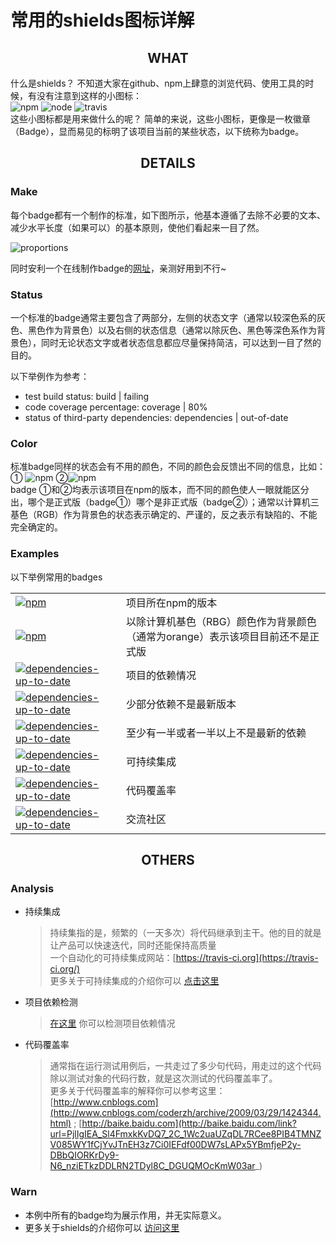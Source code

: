 <h1>常用的shields图标详解</h1>


<h2 align="center">WHAT</h2>


什么是shields？ 不知道大家在github、npm上肆意的浏览代码、使用工具的时候，有没有注意到这样的小图标： <br />
![npm][npm] ![node][node] ![travis][travis]<br />
这些小图标都是用来做什么的呢？ 简单的来说，这些小图标，更像是一枚徽章（Badge），显而易见的标明了该项目当前的某些状态，以下统称为badge。

<h2 align="center">DETAILS</h2>

### Make
每个badge都有一个制作的标准，如下图所示，他基本遵循了去除不必要的文本、减少水平长度（如果可以）的基本原则，使他们看起来一目了然。

![proportions][proportions]

同时安利一个在线制作badge的[网址](http://shields.io/)，亲测好用到不行~

### Status
一个标准的badge通常主要包含了两部分，左侧的状态文字（通常以较深色系的灰色、黑色作为背景色）以及右侧的状态信息（通常以除灰色、黑色等深色系作为背景色），同时无论状态文字或者状态信息都应尽量保持简洁，可以达到一目了然的目的。

以下举例作为参考：
- test build status: build | failing
- code coverage percentage: coverage | 80%
- status of third-party dependencies: dependencies | out-of-date

### Color
标准badge同样的状态会有不用的颜色，不同的颜色会反馈出不同的信息，比如：<br />
① ![npm][npm]    ②![npm][npm1]<br />
badge ①和②均表示该项目在npm的版本，而不同的颜色使人一眼就能区分出，哪个是正式版（badge①）哪个是非正式版（badge②）；通常以计算机三基色（RGB）作为背景色的状态表示确定的、严谨的，反之表示有缺陷的、不能完全确定的。

### Examples
以下举例常用的badges

<table>
  <tr>
    <td>
        <a href="https://www.npmjs.com/" target="_blank"><img src="https://img.shields.io/badge/npm-1.0.0-blue.svg" alt="npm"></a>
    </td>
    <td>项目所在npm的版本</td>
  </tr>
  <tr>
    <td><a href="https://www.npmjs.com/" target="_blank"><img src="https://img.shields.io/badge/npm-0.3.3-orange.svg" alt="npm"></a></td>
    <td> 以除计算机基色（RBG）颜色作为背景颜色（通常为orange）表示该项目目前还不是正式版</td>
  </tr>
  <tr>
    <td>
        <a href="https://www.npmjs.com/" target="_blank"><img src="https://img.shields.io/badge/dependencies-up%20to%20date-brightgreen.svg" alt="dependencies-up-to-date"></a>
    </td>
    <td>项目的依赖情况</td>
  </tr>
  <tr>
    <td><a href="https://david-dm.org/" target="_blank"><img src="https://img.shields.io/badge/dependencies-up%20to%20date-yellow.svg" alt="dependencies-up-to-date"></a></td>
    <td> 少部分依赖不是最新版本</td>
  </tr>
  <tr>
    <td><a href="https://david-dm.org/" target="_blank"><img src="https://img.shields.io/badge/dependencies-out%20of%20date-red.svg" alt="dependencies-up-to-date"></a></td>
    <td> 至少有一半或者一半以上不是最新的依赖</td>
  </tr>
  <tr>
    <td><a href="https://david-dm.org/" target="_blank"><img src="https://img.shields.io/badge/build-passing-brightgreen.svg" alt="dependencies-up-to-date"></a></td>
    <td> 可持续集成</td>
  </tr>
  <tr>
    <td><a href="https://david-dm.org/" target="_blank"><img src="https://img.shields.io/badge/coverage-94%25-green.svg" alt="dependencies-up-to-date"></a></td>
    <td> 代码覆盖率</td>
  </tr>
  <tr>
    <td><a href="https://david-dm.org/" target="_blank"><img src="https://img.shields.io/badge/chat-on%20gitter-50ba9b.svg" alt="dependencies-up-to-date"></a></td>
    <td> 交流社区</td>
  </tr>
</table>

<h2 align="center">OTHERS</h2>

### Analysis
- 持续集成
    > 持续集指的是，频繁的（一天多次）将代码继承到主干。他的目的就是让产品可以快速迭代，同时还能保持高质量<br />一个自动化的可持续集成网站：[https://travis-ci.org](https://travis-ci.org/)<br />更多关于可持续集成的介绍你可以 [点击这里](http://www.ruanyifeng.com/blog/2015/09/continuous-integration.html)

- 项目依赖检测
    > [在这里](https://david-dm.org/) 你可以检测项目依赖情况

- 代码覆盖率
    > 通常指在运行测试用例后，一共走过了多少句代码，用走过的这个代码除以测试对象的代码行数，就是这次测试的代码覆盖率了。<br />更多关于代码覆盖率的解释你可以参考这里：[http://www.cnblogs.com](http://www.cnblogs.com/coderzh/archive/2009/03/29/1424344.html) ; [http://baike.baidu.com](http://baike.baidu.com/link?url=PjlIgIEA_Sl4FmxkKvDQ7_2C_1Wc2uaUZqDL7RCee8PIB4TMNZV085WY1fCjYvJTnEH3z7Ci0IEFdf00DW7sLAPx5YBmfjeP2y-DBbQIORKrDy9-N6_nziETkzDDLRN2TDyl8C_DGUQMOcKmW03ar_)

### Warn
- 本例中所有的badge均为展示作用，并无实际意义。
- 更多关于shields的介绍你可以 [访问这里](https://github.com/badges/shields)




[npm]: https://img.shields.io/badge/npm-1.0.0-blue.svg
[npm1]: https://img.shields.io/badge/npm-0.3.3-orange.svg
[node]: https://img.shields.io/badge/node-4.0.0-brightgreen.svg
[travis]: https://img.shields.io/badge/build-passing-brightgreen.svg
[proportions]: https://raw.githubusercontent.com/badges/shields/master/spec/proportions.png